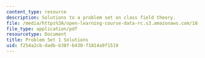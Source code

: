 ```yaml
---
content_type: resource
description: Solutions to a problem set on class field theory.
file: /media/https%3A/open-learning-course-data-rc.s3.amazonaws.com/18-786-number-theory-ii-class-field-theory-spring-2016/f254a2cbdadbb38fb430f1814a9f1519_MIT18_786S16_pset1_sol.pdf
file_type: application/pdf
resourcetype: Document
title: Problem Set 1 Solutions
uid: f254a2cb-dadb-b38f-b430-f1814a9f1519
---
```

